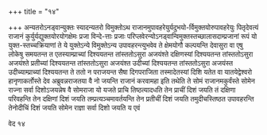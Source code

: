 +++
title = "१४"

+++
अन्यतरोऽनड्वान्युक्तः स्यादन्यतरो विमुक्तोऽथ
राजानमुपावहरेयुर्यदुभयो-र्विमुक्तयोरुपावहरेयुः
पितृदेवत्यं राजानं कुर्युर्यद्युक्तयोरयोगक्षेमः प्रजा विन्दे-त्ताः
प्रजाः परिप्लवेरन्योऽनड्वान्विमुक्तस्तच्छालासदाम्प्रजानां
रूपं यो युक्त-स्तच्चक्रियाणां ते ये युक्तेऽन्ये विमुक्तेऽन्य
उपावहरन्त्युभवेव ते क्षेमयोगौ कल्पयन्ति देवासुरा वा एषु
लोकेषु समयतन्त त एतस्याम्प्राच्यां दिश्ययतन्त तांस्ततोऽसुरा
अजयंश्ते दक्षिणस्यां दिश्ययतन्त तांस्ततोऽसुरा अजयंश्ते प्रतीच्यां
दिश्ययतन्त तांस्ततोऽसुरा अजयंश्त उदीच्यां दिश्ययतन्त तांस्ततोऽसुरा
अजयंस्त उदीच्याम्प्राच्यां दिश्ययतन्त ते ततो न पराजयन्त सैषा
दिगपराजिता तस्मादेतस्यां दिशि यतेत वा यातयेद्वेश्वरो
हानृणाकर्तोस्ते देव अब्रुवन्नराजतया वै नो जयन्ति
राजानं करवामहा इति तथेति ते सोमं राजानमकुर्वंस्ते सोमेन राज्ना सर्वा
दिशोऽजयन्नेष वै सोमराजा यो यजते प्राचि तिष्ठत्यादधति तेन प्राचीं
दिशं जयति तं दक्षिणा परिवहन्ति तेन दक्षिणां दिशं जयति
तम्प्रत्यञ्चमावर्तयन्ति तेन
प्रतीचीं दिशं जयति तमुदीचस्तिष्ठत उपावहरन्ति तेनोदीचिं
दिशं जयति सोमेन राज्ञा सर्वा दिशो जयति य एवं 

वेद १४




 

